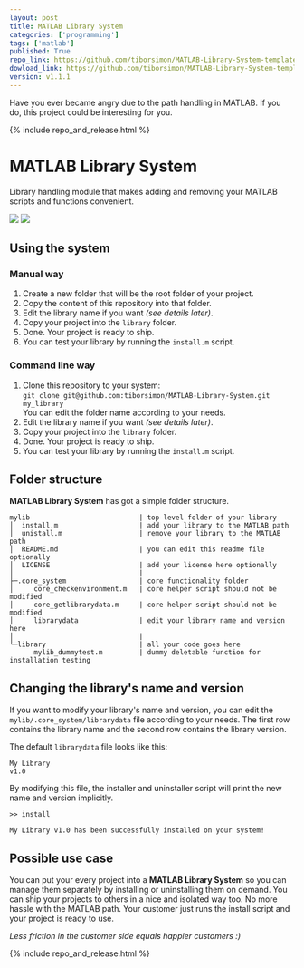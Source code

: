 ```yaml
---
layout: post
title: MATLAB Library System
categories: ['programming']
tags: ['matlab']
published: True
repo_link: https://github.com/tiborsimon/MATLAB-Library-System-template
dowload_link: https://github.com/tiborsimon/MATLAB-Library-System-template/archive/v1.1.1.zip
version: v1.1.1
---
```


Have you ever became angry due to the path handling in MATLAB. If you do, this project could be interesting for you.

{% include repo_and_release.html %}

# MATLAB Library System

Library handling module that makes adding and removing your MATLAB scripts and functions convenient.

 <a href="http://tiborsimon.github.io/programming/matlab-library-system/" target="_blank"><img src="http://tiborsimon.github.io/images/core/corresponding-article.png" /></a>   <a href="http://tiborsimon.github.io/programming/matlab-library-system/#discussion" target="_blank"><img src="http://tiborsimon.github.io/images/core/join-to-the-discussion.png" /></a>

## Using the system

### Manual way

1. Create a new folder that will be the root folder of your project.
1. Copy the content of this repository into that folder.
1. Edit the library name if you want _(see details later)_.
1. Copy your project into the `library` folder.
1. Done. Your project is ready to ship.
1. You can test your library by running the `install.m` script.

### Command line way

1. Clone this repository to your system:<br />
   `git clone git@github.com:tiborsimon/MATLAB-Library-System.git my_library`<br />
   You can edit the folder name according to your needs.
1. Edit the library name if you want _(see details later)_.
1. Copy your project into the `library` folder.
1. Done. Your project is ready to ship.
1. You can test your library by running the `install.m` script.

## Folder structure

__MATLAB Library System__ has got a simple folder structure.

```
mylib                           | top level folder of your library 
│  install.m                    | add your library to the MATLAB path
│  unistall.m                   | remove your library to the MATLAB path
│  README.md                    | you can edit this readme file optionally
│  LICENSE                      | add your license here optionally
│                               | 
├─.core_system                  | core functionality folder
│     core_checkenvironment.m   | core helper script should not be modified
│     core_getlibrarydata.m     | core helper script should not be modified
│     librarydata               | edit your library name and version here
│                               | 
└─library                       | all your code goes here
      mylib_dummytest.m         | dummy deletable function for installation testing
```

## Changing the library's name and version

If you want to modify your library's name and version, you can edit the `mylib/.core_system/librarydata` file according to your needs. The first row contains the library name and the second row contains the library version.

The default `librarydata` file looks like this:

```
My Library
v1.0
```

By modifying this file, the installer and uninstaller script will print the new name and version implicitly.

```
>> install
 
My Library v1.0 has been successfully installed on your system!
```


## Possible use case

You can put your every project into a __MATLAB Library System__ so you can manage them separately by installing or uninstalling them on demand. You can ship your projects to others in a nice and isolated way too. No more hassle with the MATLAB path. Your customer just runs the install script and your project is ready to use. 

_Less friction in the customer side equals happier customers :)_

{% include repo_and_release.html %}



